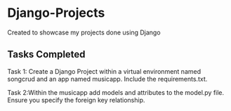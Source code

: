 # Django-Projects

 Created to showcase my projects done using Django

 Tasks Completed
 --------------------
 Task 1: Create a Django Project within a virtual environment named songcrud and an app named musicapp. Include the requirements.txt.

 Task 2:Within the musicapp add models and attributes to the model.py file. Ensure you specify the foreign key relationship.

